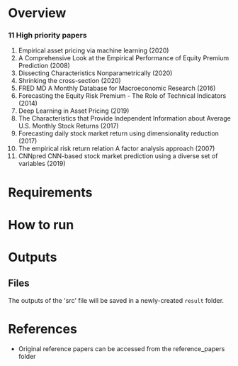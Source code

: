 # Overview


### 11 High priority papers

1. Empirical asset pricing via machine learning (2020)
2. A Comprehensive Look at the Empirical Performance of Equity Premium Prediction (2008)
3. Dissecting Characteristics Nonparametrically (2020)
4. Shrinking the cross-section (2020)
5. FRED MD A Monthly Database for Macroeconomic Research (2016)
6. Forecasting the Equity Risk Premium - The Role of Technical Indicators (2014)
7. Deep Learning in Asset Pricing (2019)
8. The Characteristics that Provide Independent Information about Average U.S. Monthly Stock Returns (2017)
9. Forecasting daily stock market return using dimensionality reduction (2017)
10. The empirical risk return relation  A factor analysis approach (2007)
11. CNNpred CNN-based stock market prediction using a diverse set of variables (2019)

# Requirements

# How to run

# Outputs

## Files
The outputs of the 'src' file will be saved in a newly-created `result` folder.

# References
- Original reference papers can be accessed from the reference_papers folder
